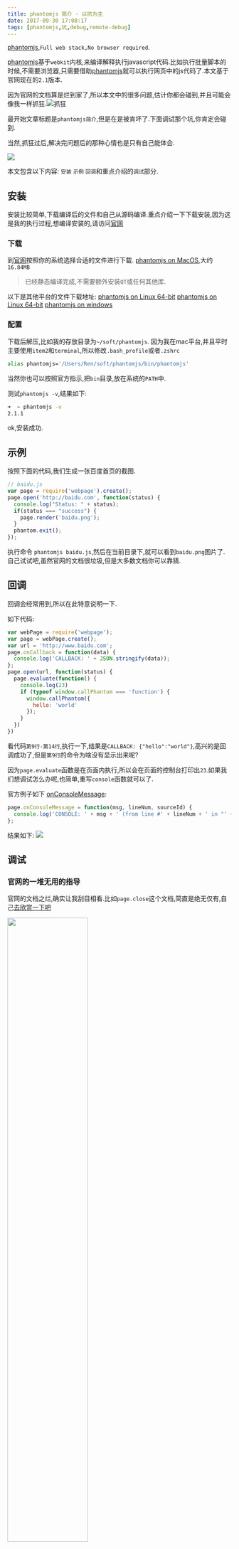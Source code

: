 ```yaml
---
title: phantomjs 简介 - 以坑为主
date: 2017-09-30 17:08:17
tags: [phantomjs,坑,debug,remote-debug]
---
```


[phantomjs],`Full web stack,No browser required`.

[phantomjs]基于`webkit`内核,来编译解释执行javascript代码.比如执行批量脚本的时候,不需要浏览器,只需要借助[phantomjs]就可以执行网页中的js代码了.本文基于官网现在的`2.1`版本.

因为官网的文档算是烂到家了,所以本文中的很多问题,估计你都会碰到,并且可能会像我一样抓狂.![抓狂](http://ou1djxzjh.bkt.clouddn.com/blog/image/9150e4e5ly1fg4oyrvkjbg201e01e3yw.gif-s)

最开始文章标题是`phantomjs简介`,但是在是被肯坏了.下面调试那个坑,你肯定会碰到.

当然,抓狂过后,解决完问题后的那种心情也是只有自己能体会.

![](http://ou1djxzjh.bkt.clouddn.com/blog/image/1fd6e8617007011a041b009067051636.gif-s)

本文包含以下内容: `安装` `示例` `回调`和重点介绍的`调试`部分.

<!--more-->
## 安装

安装比较简单,下载编译后的文件和自己从源码编译.重点介绍一下下载安装,因为这是我的执行过程,想编译安装的,请访问[官网](http://phantomjs.org/build.html)

### 下载
到[官网](http://phantomjs.org/download.html)按照你的系统选择合适的文件进行下载.
[phantomjs on MacOS](https://bitbucket.org/ariya/phantomjs/downloads/phantomjs-2.1.1-macosx.zip),大约`16.84MB`
> 已经静态编译完成,不需要额外安装`QT`或任何其他库.

以下是其他平台的文件下载地址:
[phantomjs on Linux 64-bit](https://bitbucket.org/ariya/phantomjs/downloads/phantomjs-2.1.1-linux-x86_64.tar.bz2)
[phantomjs on Linux 64-bit](https://bitbucket.org/ariya/phantomjs/downloads/phantomjs-2.1.1-linux-i686.tar.bz2)
[phantomjs on windows](https://bitbucket.org/ariya/phantomjs/downloads/phantomjs-2.1.1-windows.zip)


### 配置
下载后解压,比如我的存放目录为`~/soft/phantomjs`.
因为我在mac平台,并且平时主要使用`item2`和`terminal`,所以修改`.bash_profile`或者`.zshrc`

```sh
alias phantomjs='/Users/Ren/soft/phantomjs/bin/phantomjs'
```
当然你也可以按照官方指示,把`bin`目录,放在系统的`PATH`中.

测试`phantomjs -v`,结果如下:

```sh
➜  ~ phantomjs -v
2.1.1
```
ok,安装成功.

## 示例

按照下面的代码,我们生成一张百度首页的截图.

```js
// baidu.js
var page = require('webpage').create();
page.open('http://baidu.com', function(status) {
  console.log("Status: " + status);
  if(status === "success") {
    page.render('baidu.png');
  }
  phantom.exit();
});
```

执行命令 `phantomjs baidu.js`,然后在当前目录下,就可以看到`baidu.png`图片了.
自己试试吧,虽然官网的文档很垃圾,但是大多数文档你可以靠猜.


## 回调

回调会经常用到,所以在此特意说明一下.

如下代码:

```js
var webPage = require('webpage');
var page = webPage.create();
var url = 'http://www.baidu.com';
page.onCallback = function(data) {
  console.log('CALLBACK: ' + JSON.stringify(data));
};
page.open(url, function(status) {
  page.evaluate(function() {
    console.log(23)
    if (typeof window.callPhantom === 'function') {
      window.callPhantom({
        hello: 'world'
      });
    }
  })
})
```

看代码`第9行-第14行`,执行一下,结果是`CALLBACK: {"hello":"world"}`,高兴的是回调成功了,但是`第9行`的命令为啥没有显示出来呢?

因为`page.evaluate`函数是在页面内执行,所以会在页面的控制台打印出`23`.如果我们想调试怎么办呢,也简单,重写`console`函数就可以了.

官方例子如下 [onConsoleMessage](http://phantomjs.org/api/webpage/handler/on-console-message.html):

```js
page.onConsoleMessage = function(msg, lineNum, sourceId) {
  console.log('CONSOLE: ' + msg + ' (from line #' + lineNum + ' in "' + sourceId + '")');
};
```
结果如下:
<img src="http://ou1djxzjh.bkt.clouddn.com/blog/image/phantomjs_console_message.png-s" />


## 调试


### 官网的一堆无用的指导
官网的文档之烂,确实让我刮目相看.比如`page.close`这个文档,简直是绝无仅有,自己[去欣赏一下吧](http://phantomjs.org/api/webpage/method/close.html)

<img src="http://ou1djxzjh.bkt.clouddn.com/blog/image/phantomjs_page_close.png-s" width="60%" >

[phantomjs]最痛苦的地方,就是出错了,你不知道哪里出错了.他不给你提示.

如下代码:

```js
// exception.js
var foo = 'bar';
console.log(`foo ${bar}`);
phantom.exit();
```
你执行以下上面的代码,会发现半天没反应,直到你思考完人生后,才恍然大悟,这个代码出错了.

<img src="http://ou1djxzjh.bkt.clouddn.com/blog/image/6af89bc8gw1f8nk1z403aj20cr0b4jrh.jpg-s" />

官网倒是有处理错误的解决办法,如下代码:

```js

var webPage = require('webpage');
var page = webPage.create();

page.onError = function(msg, trace) {

  var msgStack = ['ERROR: ' + msg];

  if (trace && trace.length) {
    msgStack.push('TRACE:');
    trace.forEach(function(t) {
      msgStack.push(' -> ' + t.file + ': ' + t.line + (t.function ? ' (in function "' + t.function +'")' : ''));
    });
  }

  console.error(msgStack.join('\n'));

};
```
这个代码能监听到页面的错误信息,但现在我们的错误不是页面中的错误,而是代码文件本身有问题.那用如下代码,[官网onError](http://phantomjs.org/api/phantom/handler/on-error.html)

> This callback is invoked when there is a JavaScript execution error not caught by a page.onError handler. This is the closest it gets to having a global error handler in PhantomJS, and so it is a best practice to set this onError handler up in order to catch any unexpected problems. The arguments passed to the callback are the error message and the stack trace [as an Array].

所以简单的看一下下面的最简单的代码:

```js
// exception.js
phantom.onError = function(msg, trace) {
  var msgStack = ['PHANTOM ERROR: ' + msg];
  if (trace && trace.length) {
    msgStack.push('TRACE:');
    trace.forEach(function(t) {
      msgStack.push(' -> ' + (t.file || t.sourceURL) + ': ' + t.line + (t.function ? ' (in function ' + t.function +')' : ''));
    });
  }
  console.error(msgStack.join('\n'));
  phantom.exit(1);
};

var foo = 'bar';
// exception 1
console.log('foo' + foot);
// exception 2
console.log(`foo ${bar}`);

phantom.exit();
```
这段代码也没有任何报错,让你能郁闷死.

### 远程调试

上面的官方指导,按说应该可以使用,但是我就是没有报错信息,这个太郁闷了.正好他还有远程调试,我们来试试吧.

`phantomjs --remote-debugger-port=9000  --debug=yes exception.js`

用浏览器打开 `http://127.0.0.1:9000`,看到错误信息,终于露出了微笑的面容了.
![](http://ou1djxzjh.bkt.clouddn.com/blog/image/smile2.jpg-s)
<img src="http://ou1djxzjh.bkt.clouddn.com/blog/image/phantomjs_debug_exception.png-s" width="80%" >

但是调整代码正常后,你又会发现一个很诡异的问题.程序不执行,没问题,人家说了,你在控制台输入`__run()`进行代码执行.

转了一大圈,幸运的人啊,你发现还是执行不了(老版本的chrome浏览器没问题的,我的是chrome v61).天啊,人生啊.

![](http://ou1djxzjh.bkt.clouddn.com/blog/image/6af89bc8gw1f8pomipgp4j20hs0fg76u.jpg-s)

你会发现你输入了 `__run()`,在按回车进行执行的时候,你发现回车之后竟然是`换到下一行`.😤,到底如何执行这个命令啊.不执行命令如何调试啊.

好在有万能的google,否则真的崩溃了.看[高人的解释吧](https://stackoverflow.com/questions/17573249/getting-remote-debugging-set-up-with-phantomjs)

有2种方案解决这个`回车`问题,
1. 在开始调试的时候自动运行 ` --remote-debugger-autorun=yes`
2. 在控制台执行代码

```js
// UPDATE for Chrome: (from Thiago Fernandes below): Apparently the issue is caused by the Chrome not accepting the enter key, so the workaround is to evaluate this function inside chrome console, to get the enterKey working:
function isEnterKey(event) {
  return (event.keyCode !== 229 && event.keyIdentifier === "Enter") || event.keyCode === 13;
}
```
当看到这个结果的时候,真的快要哭了
<img src="http://ou1djxzjh.bkt.clouddn.com/blog/image/phantomjs_cry.png-s">


[phantomjs]: http://phantomjs.org/